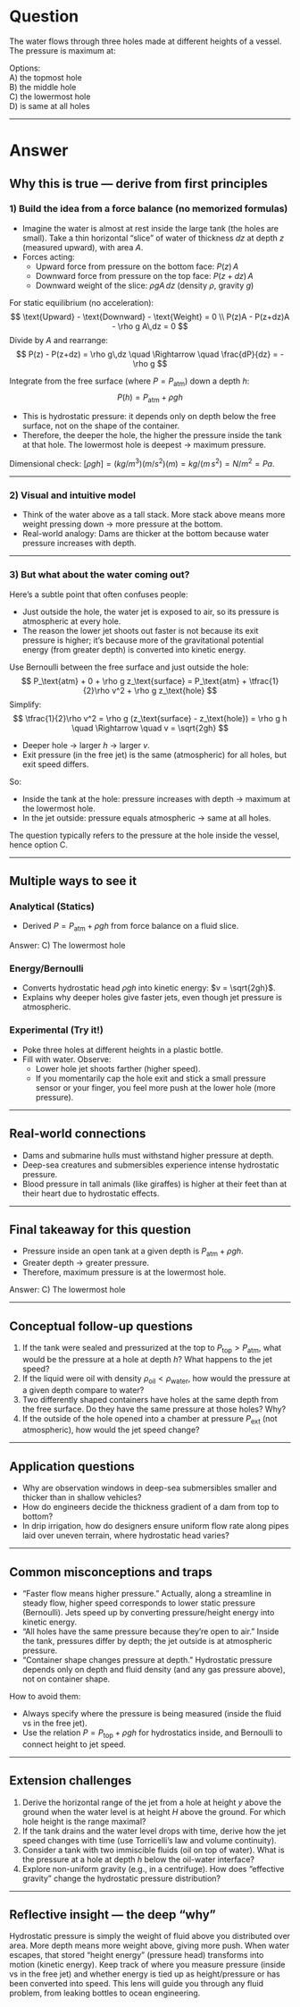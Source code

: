 # Question
The water flows through three holes made at different heights of a vessel.  
The pressure is maximum at:

Options:  
A) the topmost hole  
B) the middle hole  
C) the lowermost hole  
D) is same at all holes

---
# Answer


## Why this is true — derive from first principles

### 1) Build the idea from a force balance (no memorized formulas)
- Imagine the water is almost at rest inside the large tank (the holes are small). Take a thin horizontal “slice” of water of thickness $dz$ at depth $z$ (measured upward), with area $A$.
- Forces acting:
  - Upward force from pressure on the bottom face: $P(z)\,A$
  - Downward force from pressure on the top face: $P(z+dz)\,A$
  - Downward weight of the slice: $\rho g A\,dz$ (density $\rho$, gravity $g$)

For static equilibrium (no acceleration):
$$
\text{Upward} - \text{Downward} - \text{Weight} = 0 \\
P(z)A - P(z+dz)A - \rho g A\,dz = 0
$$
Divide by $A$ and rearrange:
$$
P(z) - P(z+dz) = \rho g\,dz \quad \Rightarrow \quad \frac{dP}{dz} = -\rho g
$$

Integrate from the free surface (where $P = P_\text{atm}$) down a depth $h$:
$$
P(h) = P_\text{atm} + \rho g h
$$

- This is hydrostatic pressure: it depends only on depth below the free surface, not on the shape of the container.
- Therefore, the deeper the hole, the higher the pressure inside the tank at that hole. The lowermost hole is deepest → maximum pressure.

Dimensional check: $[\rho g h] = (kg/m^3)(m/s^2)(m) = kg/(m\,s^2) = N/m^2 = Pa$.

---

### 2) Visual and intuitive model
- Think of the water above as a tall stack. More stack above means more weight pressing down → more pressure at the bottom.
- Real-world analogy: Dams are thicker at the bottom because water pressure increases with depth.

---

### 3) But what about the water coming out?
Here’s a subtle point that often confuses people:
- Just outside the hole, the water jet is exposed to air, so its pressure is atmospheric at every hole.
- The reason the lower jet shoots out faster is not because its exit pressure is higher; it’s because more of the gravitational potential energy (from greater depth) is converted into kinetic energy.

Use Bernoulli between the free surface and just outside the hole:
$$
P_\text{atm} + 0 + \rho g z_\text{surface} = P_\text{atm} + \tfrac{1}{2}\rho v^2 + \rho g z_\text{hole}
$$
Simplify:
$$
\tfrac{1}{2}\rho v^2 = \rho g (z_\text{surface} - z_\text{hole}) = \rho g h
\quad \Rightarrow \quad v = \sqrt{2gh}
$$
- Deeper hole → larger $h$ → larger $v$.
- Exit pressure (in the free jet) is the same (atmospheric) for all holes, but exit speed differs.

So:
- Inside the tank at the hole: pressure increases with depth → maximum at the lowermost hole.
- In the jet outside: pressure equals atmospheric → same at all holes.

The question typically refers to the pressure at the hole inside the vessel, hence option C.

---

## Multiple ways to see it

### Analytical (Statics)
- Derived $P = P_\text{atm} + \rho g h$ from force balance on a fluid slice.

Answer: C) The lowermost hole

### Energy/Bernoulli
- Converts hydrostatic head $\rho g h$ into kinetic energy: $v = \sqrt{2gh}$.
- Explains why deeper holes give faster jets, even though jet pressure is atmospheric.

### Experimental (Try it!)
- Poke three holes at different heights in a plastic bottle.
- Fill with water. Observe:
  - Lower hole jet shoots farther (higher speed).
  - If you momentarily cap the hole exit and stick a small pressure sensor or your finger, you feel more push at the lower hole (more pressure).

---

## Real-world connections
- Dams and submarine hulls must withstand higher pressure at depth.
- Deep-sea creatures and submersibles experience intense hydrostatic pressure.
- Blood pressure in tall animals (like giraffes) is higher at their feet than at their heart due to hydrostatic effects.

---

## Final takeaway for this question
- Pressure inside an open tank at a given depth is $P_\text{atm} + \rho g h$.
- Greater depth → greater pressure.
- Therefore, maximum pressure is at the lowermost hole.

Answer: C) The lowermost hole

---

## Conceptual follow-up questions
1. If the tank were sealed and pressurized at the top to $P_\text{top} > P_\text{atm}$, what would be the pressure at a hole at depth $h$? What happens to the jet speed?
2. If the liquid were oil with density $\rho_\text{oil} < \rho_\text{water}$, how would the pressure at a given depth compare to water?
3. Two differently shaped containers have holes at the same depth from the free surface. Do they have the same pressure at those holes? Why?
4. If the outside of the hole opened into a chamber at pressure $P_\text{ext}$ (not atmospheric), how would the jet speed change?

---

## Application questions
- Why are observation windows in deep-sea submersibles smaller and thicker than in shallow vehicles?
- How do engineers decide the thickness gradient of a dam from top to bottom?
- In drip irrigation, how do designers ensure uniform flow rate along pipes laid over uneven terrain, where hydrostatic head varies?

---

## Common misconceptions and traps
- “Faster flow means higher pressure.” Actually, along a streamline in steady flow, higher speed corresponds to lower static pressure (Bernoulli). Jets speed up by converting pressure/height energy into kinetic energy.
- “All holes have the same pressure because they’re open to air.” Inside the tank, pressures differ by depth; the jet outside is at atmospheric pressure.
- “Container shape changes pressure at depth.” Hydrostatic pressure depends only on depth and fluid density (and any gas pressure above), not on container shape.

How to avoid them:
- Always specify where the pressure is being measured (inside the fluid vs in the free jet).
- Use the relation $P = P_\text{top} + \rho g h$ for hydrostatics inside, and Bernoulli to connect height to jet speed.

---

## Extension challenges
1. Derive the horizontal range of the jet from a hole at height $y$ above the ground when the water level is at height $H$ above the ground. For which hole height is the range maximal?
2. If the tank drains and the water level drops with time, derive how the jet speed changes with time (use Torricelli’s law and volume continuity).
3. Consider a tank with two immiscible fluids (oil on top of water). What is the pressure at a hole at depth $h$ below the oil-water interface?
4. Explore non-uniform gravity (e.g., in a centrifuge). How does “effective gravity” change the hydrostatic pressure distribution?

---

## Reflective insight — the deep “why”
Hydrostatic pressure is simply the weight of fluid above you distributed over area. More depth means more weight above, giving more push. When water escapes, that stored “height energy” (pressure head) transforms into motion (kinetic energy). Keep track of where you measure pressure (inside vs in the free jet) and whether energy is tied up as height/pressure or has been converted into speed. This lens will guide you through any fluid problem, from leaking bottles to ocean engineering.